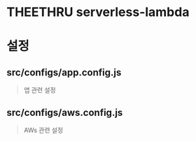 THEETHRU serverless-lambda
==========================

# 설정
## src/configs/app.config.js
> 앱 관련 설정 
## src/configs/aws.config.js
> AWs 관련 설정
